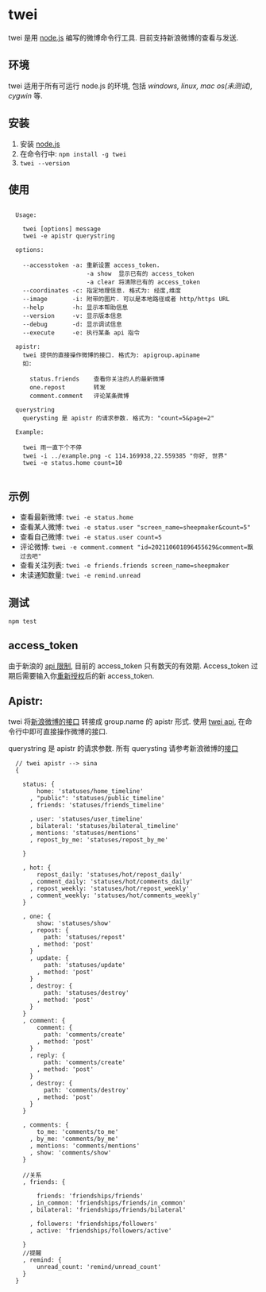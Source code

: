 twei
====

twei 是用 [node.js][0] 编写的微博命令行工具. 目前支持新浪微博的查看与发送.

## 环境

twei 适用于所有可运行 node.js 的环境, 包括 _windows, linux, mac os(未测试), cygwin_ 等.

## 安装

  1. 安装 [node.js][1]
  2. 在命令行中: `npm install -g twei`
  3. `twei --version`
  
## 使用

```

  Usage: 
  
    twei [options] message
    twei -e apistr querystring
  
  options:
  
    --accesstoken -a: 重新设置 access_token. 
                      -a show  显示已有的 access_token
                      -a clear 将清除已有的 access_token
    --coordinates -c: 指定地理信息. 格式为: 经度,维度
    --image       -i: 附带的图片. 可以是本地路径或者 http/https URL
    --help        -h: 显示本帮助信息
    --version     -v: 显示版本信息
    --debug       -d: 显示调试信息
    --execute     -e: 执行某条 api 指令
    
  apistr:
    twei 提供的直接操作微博的接口. 格式为: apigroup.apiname
    如: 
    
      status.friends    查看你关注的人的最新微博
      one.repost        转发
      comment.comment   评论某条微博
      
  querystring
    querysting 是 apistr 的请求参数. 格式为: "count=5&page=2"
    
  Example:
    
    twei 雨一直下个不停
    twei -i ../example.png -c 114.169938,22.559385 "你好, 世界"
    twei -e status.home count=10
    
```

## 示例

  - 查看最新微博: `twei -e status.home`
  - 查看某人微博: `twei -e status.user "screen_name=sheepmaker&count=5"`
  - 查看自己微博: `twei -e status.user count=5`
  - 评论微博:     `twei -e comment.comment "id=202110601896455629&comment=飘过去吧"`
  - 查看关注列表: `twei -e friends.friends screen_name=sheepmaker`
  - 未读通知数量: `twei -e remind.unread`
  
  
## 测试

  `npm test`
  
## access_token

  由于新浪的 [api 限制][2], 目前的 access_token 只有数天的有效期. Access_token 过期后需要输入你[重新授权][6]后的新 access_token. 
  
## Apistr:

  twei 将[新浪微博的接口][4] 转接成 group.name 的 apistr 形式. 使用 [twei api][5], 在命令行中即可直接操作微博的接口.
  
  querystring 是 apistr 的请求参数. 所有 querysting 请参考新浪微博的[接口][4]

```
  // twei apistr --> sina
  {

    status: {
        home: 'statuses/home_timeline'
      , "public": 'statuses/public_timeline'
      , friends: 'statuses/friends_timeline'
      
      , user: 'statuses/user_timeline'
      , bilateral: 'statuses/bilateral_timeline'
      , mentions: 'statuses/mentions'
      , repost_by_me: 'statuses/repost_by_me'
      
    }
    
    , hot: {
        repost_daily: 'statuses/hot/repost_daily'
      , comment_daily: 'statuses/hot/comments_daily'
      , repost_weekly: 'statuses/hot/repost_weekly'
      , comment_weekly: 'statuses/hot/comments_weekly'
    }
    
    , one: {
        show: 'statuses/show'
      , repost: {
          path: 'statuses/repost'
        , method: 'post'
      }
      , update: {
          path: 'statuses/update'
        , method: 'post'
      }
      , destroy: {
          path: 'statuses/destroy'
        , method: 'post'
      }
    }
    , comment: {
        comment: {
          path: 'comments/create'
        , method: 'post'
      }
      , reply: {
          path: 'comments/create'
        , method: 'post'
      }
      , destroy: {
          path: 'comments/destroy'
        , method: 'post'
      }
    }
    
    , comments: {
        to_me: 'comments/to_me'
      , by_me: 'comments/by_me'
      , mentions: 'comments/mentions'
      , show: 'comments/show'
    }
    
    //关系
    , friends: {
    
        friends: 'friendships/friends'
      , in_common: 'friendships/friends/in_common'
      , bilateral: 'friendships/friends/bilateral'
      
      , followers: 'friendships/followers'
      , active: 'friendships/followers/active'
    
    }
    //提醒
    , remind: {
        unread_count: 'remind/unread_count'
    }
  }

```


[0]: http://nodejs.org/
[1]: http://nodejs.org/#download
[2]: http://open.weibo.com/wiki/Oauth2#.E8.BF.87.E6.9C.9F.E6.97.B6.E9.97.B4
[3]: https://github.com/justan/twei/blob/master/lib/shower/README.md
[4]: http://open.weibo.com/wiki/API%E6%96%87%E6%A1%A3_V2
[5]: https://github.com/justan/twei/blob/master/lib/api/tsina.js
[6]: https://api.weibo.com/oauth2/authorize?client_id=3811884266&redirect_uri=http%3A%2F%2Fprojects.whosemind.net%2Ftwei%2Ftsina_access_token.html&response_type=token
